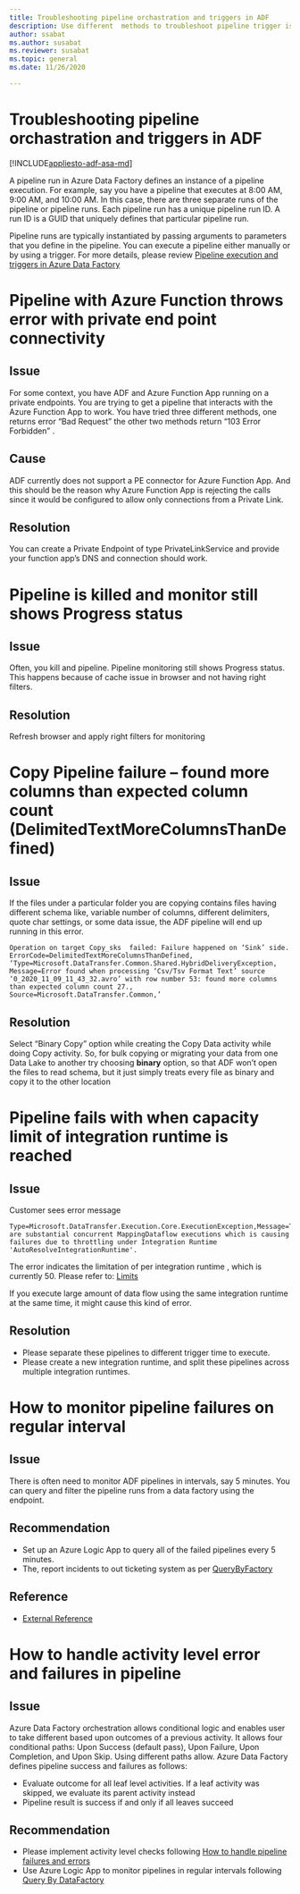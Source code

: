 ```yaml
---
title: Troubleshooting pipeline orchastration and triggers in ADF
description: Use different  methods to troubleshoot pipeline trigger issues in ADF 
author: ssabat
ms.author: susabat
ms.reviewer: susabat
ms.topic: general
ms.date: 11/26/2020

---
```


# Troubleshooting pipeline orchastration and triggers in ADF

[!INCLUDE[appliesto-adf-asa-md](includes/appliesto-adf-asa-md.md)]

A pipeline run in Azure Data Factory defines an instance of a pipeline execution. For example, say you have a pipeline that executes at 8:00 AM, 9:00 AM, and 10:00 AM. In this case, there are three separate runs of the pipeline or pipeline runs. Each pipeline run has a unique pipeline run ID. A run ID is a GUID that uniquely defines that particular pipeline run.

Pipeline runs are typically instantiated by passing arguments to parameters that you define in the pipeline. You can execute a pipeline either manually or by using a trigger. For more details, please review [Pipeline execution and triggers in Azure Data Factory](https://docs.microsoft.com/azure/data-factory/concepts-pipeline-execution-triggers)

# Pipeline with Azure Function throws error with private end point connectivity 
## Issue
For some context, you have ADF  and Azure Function App running on a private endpoints. You are trying to get a pipeline that interacts with the Azure Function App to work. You have tried three different methods, one  returns error “Bad Request” the other two methods return  “103 Error Forbidden” .
## Cause 
ADF currently does not support a PE connector for Azure Function App. And this should be the reason why Azure Function App is rejecting the calls since it would be configured to allow only connections from a Private Link.
## Resolution
You can create a Private Endpoint  of type PrivateLinkService and provide your function app’s DNS and connection should work.
# Pipeline is killed and monitor still shows Progress status
## Issue
 Often, you kill and pipeline. Pipeline monitoring still shows Progress status. This happens because of cache  issue in browser and not having right filters.

## Resolution
 Refresh browser and apply right filters for monitoring
# Copy Pipeline failure – found more columns than expected column count (DelimitedTextMoreColumnsThanDefined)
## Issue  
If the files under a particular folder you are copying contains files having different schema like, variable number of columns, different delimiters, quote char settings, or some data issue, the ADF pipeline will end up running in this error. 
```
Operation on target Copy_sks  failed: Failure happened on ‘Sink’ side.
ErrorCode=DelimitedTextMoreColumnsThanDefined,
‘Type=Microsoft.DataTransfer.Common.Shared.HybridDeliveryException,
Message=Error found when processing ‘Csv/Tsv Format Text’ source ‘0_2020_11_09_11_43_32.avro’ with row number 53: found more columns than expected column count 27.,
Source=Microsoft.DataTransfer.Common,’
```
## Resolution
Select “Binary Copy” option while creating the Copy Data activity while doing Copy activity. So, for bulk copying or migrating your data from one Data Lake to another try choosing **binary** option, so that ADF won’t open the files to read schema, but it just simply treats every file as binary and copy it to the other location
# Pipeline fails with when capacity limit of integration runtime is reached
## Issue
Customer sees error message
```'
Type=Microsoft.DataTransfer.Execution.Core.ExecutionException,Message=There are substantial concurrent MappingDataflow executions which is causing failures due to throttling under Integration Runtime 'AutoResolveIntegrationRuntime'.
```
The error indicates the limitation of per integration runtime , which is currently 50. Please refer to: [Limits](https://docs.microsoft.com/en-us/azure/azure-resource-manager/management/azure-subscription-service-limits#version-2)

If you execute large amount of data flow using the same integration runtime at the same time, it might cause this kind of error.
## Resolution 
-	Please separate these pipelines to different trigger time to execute.
-	Please  create a new integration runtime, and split these pipelines across multiple integration runtimes.

# How to monitor pipeline failures on regular interval

## Issue

There is often need to monitor ADF pipelines in intervals, say 5 minutes. You can query and filter the pipeline runs from a data factory using the endpoint. 

## Recommendation

-	Set up an Azure Logic App to query all of the failed pipelines every 5 minutes.
-	 The, report incidents to out ticketing system as per [QueryByFactory](https://docs.microsoft.com/en-us/rest/api/datafactory/pipelineruns/querybyfactory)

## Reference

- [External Reference]( https://www.mssqltips.com/sqlservertip/5962/send-notifications-from-an-azure-data-factory-pipeline--part-2/ )

# How to handle activity level error and failures in pipeline 

## Issue
Azure Data Factory orchestration allows conditional logic and enables user to take different based upon outcomes of a previous activity. It allows four conditional paths: Upon Success (default pass), Upon Failure, Upon Completion, and Upon Skip. Using different paths allow.
 Azure Data Factory defines pipeline success and failures as follows:

- Evaluate outcome for all leaf level activities. If a leaf activity was skipped, we evaluate its parent activity instead
- Pipeline result is success if and only if all leaves succeed

## Recommendation
- Please implement activity level checks following [How to handle pipeline failures and errors]( https://techcommunity.microsoft.com/t5/azure-data-factory/understanding-pipeline-failures-and-error-handling/ba-p/1630459)
- Use Azure Logic App to monitor pipelines in regular intervals following [Query By DataFactory]( https://docs.microsoft.com/en-us/rest/api/datafactory/pipelineruns/querybyfactory)


